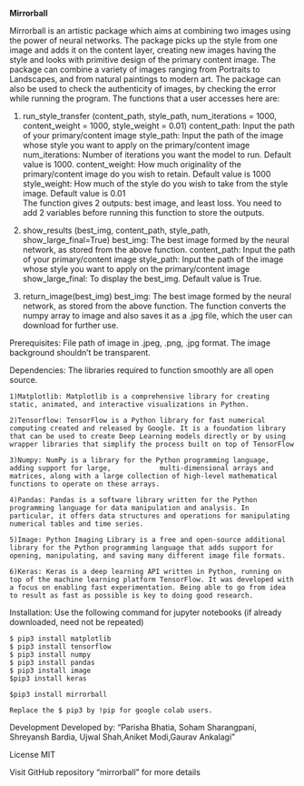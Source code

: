 **Mirrorball**

Mirrorball is an artistic package which aims at combining two images using the power of neural networks. The package picks up the style from one image and adds it on the content layer, creating new images having the style and looks with primitive design of the primary content image. The package can combine a variety of images ranging from Portraits to Landscapes, and from natural paintings to modern art.  The package can also be used to check the authenticity of images, by checking the error while running the program. 
The functions that a user accesses here are: 

1)	run_style_transfer (content_path, 
                                    style_path, 
                                    num_iterations = 1000, 
                                    content_weight = 1000, 
                                    style_weight = 0.01)
content_path: Input the path of your primary/content image
style_path: Input the path of the image whose style you want to apply on the primary/content image
num_iterations: Number of iterations you want the model to run. Default value is 1000.
content_weight: How much originality of the primary/content image do you wish to retain. Default value is 1000
style_weight: How much of the style do you wish to take from the style image. Default value is 0.01   
The function gives 2 outputs: best image, and least loss. You need to add 2 variables before running this function to store the outputs.

2)	show_results (best_img, 
                           content_path, 
                           style_path, 
                           show_large_final=True)
best_img: The best image formed by the neural network, as stored from the above function.
content_path: Input the path of your primary/content image
style_path: Input the path of the image whose style you want to apply on the primary/content image
show_large_final: To display the best_img. Default value is True.

3)	return_image(best_img)
best_img: The best image formed by the neural network, as stored from the above function.
The function converts the numpy array to image and also saves it as a .jpg file, which the user can download for further use.

Prerequisites: 
File path of image in .jpeg, .png, .jpg format. The image background shouldn’t be transparent. 

Dependencies:
	The libraries required to function smoothly are all open source.
  
	1)Matplotlib: Matplotlib is a comprehensive library for creating static, animated, and interactive visualizations in Python.
  
	2)Tensorflow: TensorFlow is a Python library for fast numerical computing created and released by Google. It is a foundation library that can be used to create Deep Learning models directly or by using wrapper libraries that simplify the process built on top of TensorFlow
  
	3)Numpy: NumPy is a library for the Python programming language, adding support for large,            multi-dimensional arrays and matrices, along with a large collection of high-level mathematical  functions to operate on these arrays.
  
	4)Pandas: Pandas is a software library written for the Python programming language for data manipulation and analysis. In particular, it offers data structures and operations for manipulating numerical tables and time series.
  
	5)Image: Python Imaging Library is a free and open-source additional library for the Python programming language that adds support for opening, manipulating, and saving many different image file formats.
  
	6)Keras: Keras is a deep learning API written in Python, running on top of the machine learning platform TensorFlow. It was developed with a focus on enabling fast experimentation. Being able to go from idea to result as fast as possible is key to doing good research.

Installation: 
	Use the following command for jupyter notebooks (if already downloaded, need not be repeated)
  
	$ pip3 install matplotlib
	$ pip3 install tensorflow 
	$ pip3 install numpy
	$ pip3 install pandas
	$ pip3 install image
	$pip3 install keras
  
	$pip3 install mirrorball
  
	Replace the $ pip3 by !pip for google colab users.
  
Development
Developed by: “Parisha Bhatia, Soham Sharangpani, Shreyansh Bardia, Ujwal Shah,Aniket Modi,Gaurav Ankalagi” 

License
MIT

Visit  GitHub repository “mirrorball” for more details 
